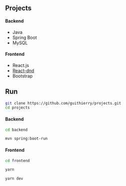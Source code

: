 ## Projects

#### Backend

-   Java
-   Spring Boot
-   MySQL

#### Frontend

-   React.js
-   [React-dnd](https://react-dnd.github.io/react-dnd/about)
-   Bootstrap

## Run

```bash
git clone https://github.com/guithierry/projects.git
cd projects
```

#### Backend

```bash
cd backend

mvn spring:boot-run
```

#### Frontend

```bash
cd frontend

yarn

yarn dev

```
